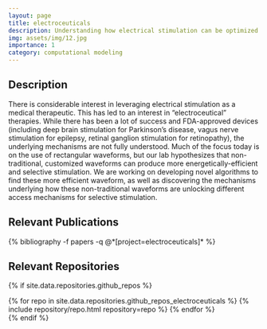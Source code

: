 ```yaml
---
layout: page
title: electroceuticals
description: Understanding how electrical stimulation can be optimized as a medical therapeutic
img: assets/img/12.jpg
importance: 1
category: computational modeling
---
```


## Description
There is considerable interest in leveraging electrical stimulation as a medical therapeutic. This has led to an interest in “electroceutical” therapies. While there has been a lot of success and FDA-approved devices (including deep brain stimulation for Parkinson’s disease, vagus nerve stimulation for epilepsy, retinal ganglion stimulation for retinopathy), the underlying mechanisms are not fully understood. Much of the focus today is on the use of rectangular waveforms, but our lab hypothesizes that non-traditional, customized waveforms can produce more energetically-efficient and selective stimulation. We are working on developing novel algorithms to find these more efficient waveform, as well as discovering the mechanisms underlying how these non-traditional waveforms are unlocking different access mechanisms for selective stimulation.

## Relevant Publications
<div class="publications">
    {% bibliography -f papers -q @*[project=electroceuticals]* %}
</div>

## Relevant Repositories
<!-- code for GitHub repositories -->
{% if site.data.repositories.github_repos %}
<div class="repositories d-flex flex-wrap flex-md-row flex-column justify-content-between align-items-center">
  {% for repo in site.data.repositories.github_repos_electroceuticals %}
    {% include repository/repo.html repository=repo %}
  {% endfor %}
</div>
{% endif %}